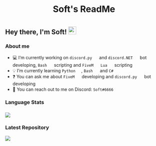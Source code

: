 <h1 align="center">Soft's ReadMe<h1>

<h2> Hey there, I'm Soft! <img src="https://media.discordapp.net/attachments/805366110685626378/842262646946136064/corazon.gif" width="25" height="25"></h2>

<h3> About me</h3>

- 💻 I’m currently working on `discord.py` <img src="https://media.discordapp.net/attachments/805366110685626378/842263502809858078/Discord.png" width="15" height="15"> and `discord.NET` <img src="https://media.discordapp.net/attachments/805366110685626378/842263502809858078/Discord.png" width="15" height="15"> bot developing, `Bash` <img src="https://media.discordapp.net/attachments/805366110685626378/846966367973801984/kisspng-bash-scalable-vector-graphics-logo-printf-format-s-5c75b46c5b6d18.7134179615512177723745.png" width="15" height="15"> scripting and `FiveM` <img src="https://media.discordapp.net/attachments/805366110685626378/842263916646105118/FiveM.png" width="15" height="15"> `Lua` <img src="https://media.discordapp.net/attachments/805366110685626378/842263732900855818/lua.png" width="15" height="15"> scripting
- 💡 I’m currently learning `Python` <img src="https://media.discordapp.net/attachments/805366110685626378/842264410206109706/python.png" width="15" height="15">, `Bash` <img src="https://media.discordapp.net/attachments/805366110685626378/846966367973801984/kisspng-bash-scalable-vector-graphics-logo-printf-format-s-5c75b46c5b6d18.7134179615512177723745.png" width="15" height="15"> and `C#` <img src="https://media.discordapp.net/attachments/805366110685626378/842264655048867840/csharp.png" width="12.5" height="15">
- ❓ You can ask me about `FiveM` <img src="https://media.discordapp.net/attachments/805366110685626378/842263916646105118/FiveM.png" width="15" height="15"> developing and `discord.py` <img src="https://media.discordapp.net/attachments/805366110685626378/842263502809858078/Discord.png" width="15" height="15"> bot developing
- 📧 You can reach out to me on Discord: `Soft#6666` <img src="https://media.discordapp.net/attachments/805366110685626378/842263502809858078/Discord.png" width="15" height="15">

<h3> Language Stats<h3>

[![](https://github-readme-stats.vercel.app/api/top-langs/?username=ssooftt&layout=compact)](https://github.com/anuraghazra/github-readme-stats)

<h3> Latest Repository</h3>

[![](https://github-readme-stats.vercel.app/api/pin/?username=ssooftt&repo=Soft-AntiBug)](https://github.com/ssooftt/Soft-AntiBug)